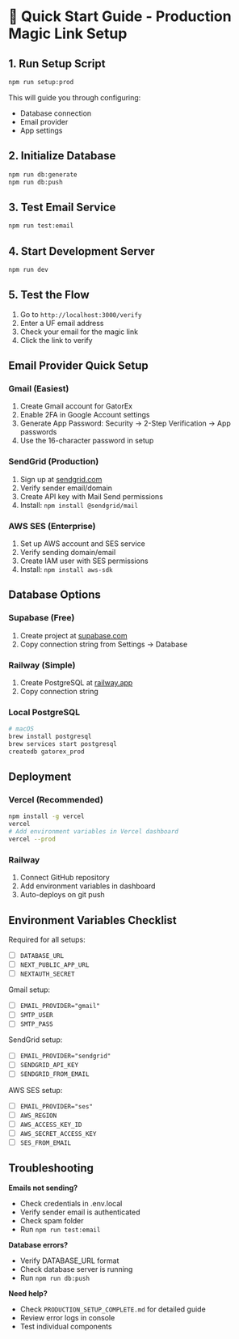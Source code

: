 # 🚀 Quick Start Guide - Production Magic Link Setup

## 1. Run Setup Script
```bash
npm run setup:prod
```
This will guide you through configuring:
- Database connection
- Email provider
- App settings

## 2. Initialize Database
```bash
npm run db:generate
npm run db:push
```

## 3. Test Email Service
```bash
npm run test:email
```

## 4. Start Development Server
```bash
npm run dev
```

## 5. Test the Flow
1. Go to `http://localhost:3000/verify`
2. Enter a UF email address
3. Check your email for the magic link
4. Click the link to verify

## Email Provider Quick Setup

### Gmail (Easiest)
1. Create Gmail account for GatorEx
2. Enable 2FA in Google Account settings
3. Generate App Password: Security → 2-Step Verification → App passwords
4. Use the 16-character password in setup

### SendGrid (Production)
1. Sign up at [sendgrid.com](https://sendgrid.com)
2. Verify sender email/domain
3. Create API key with Mail Send permissions
4. Install: `npm install @sendgrid/mail`

### AWS SES (Enterprise)
1. Set up AWS account and SES service
2. Verify sending domain/email
3. Create IAM user with SES permissions
4. Install: `npm install aws-sdk`

## Database Options

### Supabase (Free)
1. Create project at [supabase.com](https://supabase.com)
2. Copy connection string from Settings → Database

### Railway (Simple)
1. Create PostgreSQL at [railway.app](https://railway.app)
2. Copy connection string

### Local PostgreSQL
```bash
# macOS
brew install postgresql
brew services start postgresql
createdb gatorex_prod
```

## Deployment

### Vercel (Recommended)
```bash
npm install -g vercel
vercel
# Add environment variables in Vercel dashboard
vercel --prod
```

### Railway
1. Connect GitHub repository
2. Add environment variables in dashboard
3. Auto-deploys on git push

## Environment Variables Checklist

Required for all setups:
- [ ] `DATABASE_URL`
- [ ] `NEXT_PUBLIC_APP_URL`
- [ ] `NEXTAUTH_SECRET`

Gmail setup:
- [ ] `EMAIL_PROVIDER="gmail"`
- [ ] `SMTP_USER`
- [ ] `SMTP_PASS`

SendGrid setup:
- [ ] `EMAIL_PROVIDER="sendgrid"`
- [ ] `SENDGRID_API_KEY`
- [ ] `SENDGRID_FROM_EMAIL`

AWS SES setup:
- [ ] `EMAIL_PROVIDER="ses"`
- [ ] `AWS_REGION`
- [ ] `AWS_ACCESS_KEY_ID`
- [ ] `AWS_SECRET_ACCESS_KEY`
- [ ] `SES_FROM_EMAIL`

## Troubleshooting

**Emails not sending?**
- Check credentials in .env.local
- Verify sender email is authenticated
- Check spam folder
- Run `npm run test:email`

**Database errors?**
- Verify DATABASE_URL format
- Check database server is running
- Run `npm run db:push`

**Need help?**
- Check `PRODUCTION_SETUP_COMPLETE.md` for detailed guide
- Review error logs in console
- Test individual components
